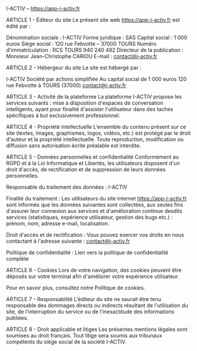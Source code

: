 I-ACTIV – https://app-i-activ.fr

ARTICLE 1 - Éditeur du site
Le présent site web https://app-i-activ.fr est édité par :

Dénomination sociale : I-ACTIV
Forme juridique : SAS
Capital social : 1 000 euros
Siège social : 120 rue Febvotte – 37000 TOURS
Numéro d'immatriculation : RCS TOURS 940 240 492
Directeur de la publication : Monsieur Jean-Christophe CARIOU
E-mail : contact@i-activ.fr

ARTICLE 2 - Hébergeur du site
Le site est hébergé par :

I-ACTIV
Société par actions simplifiée
Au capital social de 1 000 euros
120 rue Febvotte à TOURS (37000)
contact@i-activ.fr

ARTICLE 3 - Activité de la plateforme
La plateforme I-ACTIV propose les services suivants : mise à disposition d'espaces de conversation intelligents, ayant pour finalité d'assister l'utilisateur dans des taches spécifiques à but exclusivement professionnel.

ARTICLE 4 - Propriété intellectuelle
L'ensemble du contenu présent sur ce site (textes, images, graphismes, logos, vidéos, etc.) est protégé par le droit d'auteur et la propriété intellectuelle. Toute reproduction, modification ou diffusion sans autorisation écrite préalable est interdite.

ARTICLE 5 - Données personnelles et confidentialité
Conformément au RGPD et à la Loi Informatique et Libertés, les utilisateurs disposent d'un droit d'accès, de rectification et de suppression de leurs données personnelles.

Responsable du traitement des données : I-ACTIV

Finalité du traitement : Les utilisateurs du site internet https://app-i-activ.fr sont informés que les données suivantes sont collectées, aux seules fins d'assurer leur connexion aux services et d'amélioration continue desdits services (statistiques, expérience utilisateur, gestion des bugs etc.) : prénom, nom, adresse e-mail, localisation.

Droit d'accès et de rectification : Vous pouvez exercer vos droits en nous contactant à l'adresse suivante : contact@i-activ.fr

Politique de confidentialité : Lien vers la politique de confidentialité complète

ARTICLE 6 - Cookies
Lors de votre navigation, des cookies peuvent être déposés sur votre terminal afin d'améliorer votre expérience utilisateur.

Pour en savoir plus, consultez notre Politique de cookies.

ARTICLE 7 - Responsabilité
L'éditeur du site ne saurait être tenu responsable des dommages directs ou indirects résultant de l'utilisation du site, de l'interruption du service ou de l'inexactitude des informations publiées.

ARTICLE 8 - Droit applicable et litiges
Les présentes mentions légales sont soumises au droit français. Tout litige sera soumis aux tribunaux compétents du siège social de la société I-ACTIV.